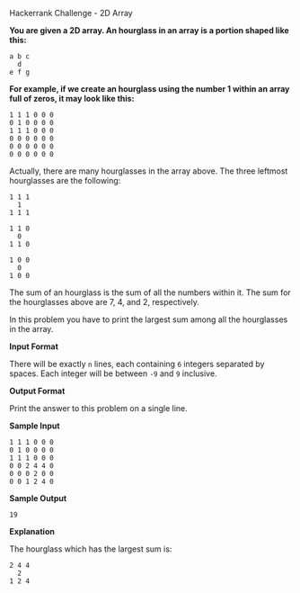 Hackerrank Challenge - 2D Array

**You are given a 2D array. An hourglass in an array is a portion shaped like this:**

```
a b c
  d
e f g
```

**For example, if we create an hourglass using the number 1 within an array full of zeros, it may look like this:**

```
1 1 1 0 0 0
0 1 0 0 0 0
1 1 1 0 0 0
0 0 0 0 0 0
0 0 0 0 0 0
0 0 0 0 0 0
```

Actually, there are many hourglasses in the array above. The three leftmost hourglasses are the following:

```
1 1 1
  1
1 1 1

1 1 0
  0
1 1 0

1 0 0
  0
1 0 0
```

The sum of an hourglass is the sum of all the numbers within it. The sum for the hourglasses above are 7, 4, and 2, respectively.

In this problem you have to print the largest sum among all the hourglasses in the array.

**Input Format**

There will be exactly `n` lines, each containing `6` integers separated by spaces. Each integer will be between `-9` and `9` inclusive.

**Output Format**

Print the answer to this problem on a single line.

**Sample Input**

```
1 1 1 0 0 0
0 1 0 0 0 0
1 1 1 0 0 0
0 0 2 4 4 0
0 0 0 2 0 0
0 0 1 2 4 0
```

**Sample Output**

```
19
```

**Explanation**

The hourglass which has the largest sum is:

```
2 4 4
  2
1 2 4
```
```